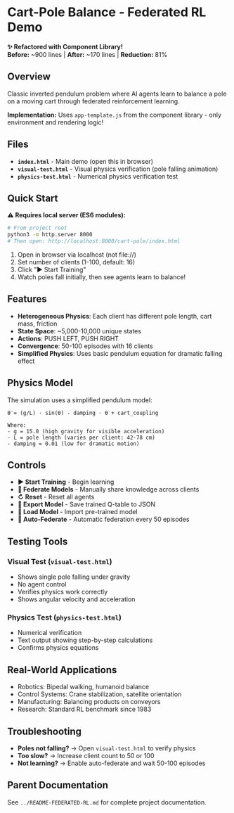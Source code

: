 # Cart-Pole Balance - Federated RL Demo

**✨ Refactored with Component Library!**  
**Before:** ~900 lines | **After:** ~170 lines | **Reduction:** 81%

## Overview
Classic inverted pendulum problem where AI agents learn to balance a pole on a moving cart through federated reinforcement learning.

**Implementation:** Uses `app-template.js` from the component library - only environment and rendering logic!

## Files
- **`index.html`** - Main demo (open this in browser)
- **`visual-test.html`** - Visual physics verification (pole falling animation)
- **`physics-test.html`** - Numerical physics verification test

## Quick Start

**⚠️ Requires local server (ES6 modules):**
```bash
# From project root
python3 -m http.server 8000
# Then open: http://localhost:8000/cart-pole/index.html
```

1. Open in browser via localhost (not file://)
2. Set number of clients (1-100, default: 16)
3. Click "▶ Start Training"
4. Watch poles fall initially, then see agents learn to balance!

## Features
- **Heterogeneous Physics**: Each client has different pole length, cart mass, friction
- **State Space**: ~5,000-10,000 unique states
- **Actions**: PUSH LEFT, PUSH RIGHT
- **Convergence**: 50-100 episodes with 16 clients
- **Simplified Physics**: Uses basic pendulum equation for dramatic falling effect

## Physics Model
The simulation uses a simplified pendulum model:

```
θ̈ = (g/L) · sin(θ) - damping · θ̇ + cart_coupling

Where:
- g = 15.0 (high gravity for visible acceleration)
- L = pole length (varies per client: 42-78 cm)
- damping = 0.01 (low for dramatic motion)
```

## Controls
- **▶ Start Training** - Begin learning
- **🔄 Federate Models** - Manually share knowledge across clients
- **↻ Reset** - Reset all agents
- **💾 Export Model** - Save trained Q-table to JSON
- **📂 Load Model** - Import pre-trained model
- **🤖 Auto-Federate** - Automatic federation every 50 episodes

## Testing Tools

### Visual Test (`visual-test.html`)
- Shows single pole falling under gravity
- No agent control
- Verifies physics work correctly
- Shows angular velocity and acceleration

### Physics Test (`physics-test.html`)
- Numerical verification
- Text output showing step-by-step calculations
- Confirms physics equations

## Real-World Applications
- Robotics: Bipedal walking, humanoid balance
- Control Systems: Crane stabilization, satellite orientation
- Manufacturing: Balancing products on conveyors
- Research: Standard RL benchmark since 1983

## Troubleshooting
- **Poles not falling?** → Open `visual-test.html` to verify physics
- **Too slow?** → Increase client count to 50 or 100
- **Not learning?** → Enable auto-federate and wait 50-100 episodes

## Parent Documentation
See `../README-FEDERATED-RL.md` for complete project documentation.
